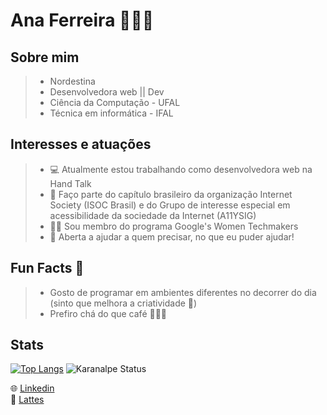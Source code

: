 # Ana Ferreira 👩🏾‍💻
## Sobre mim

> - Nordestina
> - Desenvolvedora web || Dev
> - Ciência da Computação - UFAL
> - Técnica em informática - IFAL

## Interesses e atuações
> - :computer: Atualmente estou trabalhando como desenvolvedora web na Hand Talk </br>
> - 🌱 Faço parte do capítulo brasileiro da organização Internet Society (ISOC Brasil) e do Grupo de interesse especial em acessibilidade da sociedade da Internet (A11YSIG) </br>
> - :ok_woman: Sou membro do programa Google's Women Techmakers </br>
> - :speech_balloon: Aberta a ajudar a quem precisar, no que eu puder ajudar! </br>

## Fun Facts 🤡
> - Gosto de programar em ambientes diferentes no decorrer do dia (sinto que melhora a criatividade 🤔) </br>
> - Prefiro chá do que café 🤷🏽‍♀️ </br>

## Stats
[![Top Langs](https://github-readme-stats.vercel.app/api/top-langs/?username=AnaFerreira015&layout=compact)](https://github.com/anuraghazra/github-readme-stats)
![Karanalpe Status](https://github-readme-stats.vercel.app/api?username=AnaFerreira015&show_icons=true)

:globe_with_meridians: [Linkedin](https://www.linkedin.com/in/anaferreira015/) <br/>
:page_facing_up: [Lattes](http://lattes.cnpq.br/2701672104479356)
<!--
**AnaFerreira015/AnaFerreira015** is a ✨ _special_ ✨ repository because its `README.md` (this file) appears on your GitHub profile.

Here are some ideas to get you started:

- 🔭 I’m currently working on ...
- 🌱 I’m currently learning ...
- 👯 I’m looking to collaborate on ...
- 🤔 I’m looking for help with ...
- 💬 Ask me about ...
- 📫 How to reach me: ...
- 😄 Pronouns: ...
- ⚡ Fun fact: ...
-->
